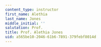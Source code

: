 ```yaml
---
content_type: instructor
first_name: Alethia
last_name: Jones
middle_initial: ''
salutation: Prof.
title: Prof. Alethia Jones
uid: a565be10-2046-61b6-7891-379febf8014d
---
```

